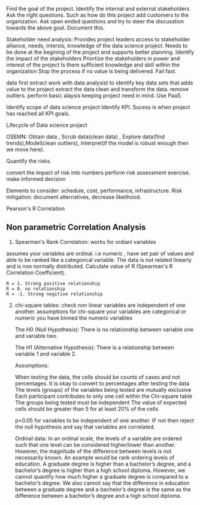 
Find the goal of the project. 
Identify the internal and external stakeholders
Ask the right questions. Such as how do this project add customers to the organization. 
Ask open ended questions and try to steer the discusstion towards the above goal.
Document this. 

Stakeholder need analysis: 
Provides project leaders access to stakeholder alliance, needs, intersts, knowledge of the data science project. 
Needs to be done at the begining of the project and supports better planning. 
Identify the impact of the stakeholders
Priortize the stakeholders in power and interest of the project
Is there sufficient knowledge and skill within the organization
Stop the process if no value is being delivered. Fail fast. 

data first extract
work with data analysist to identify key data sets that adds value to the project
extract the data 
clean and transform the data. remove outliers. 
perform basic alaysis keeping project need in mind. 
Use PaaS. 

Identify scope of data science project
Identify KPI. 
Sucess is when project has reached all KPI goals. 


Lifecycle of Data science project

OSEMN: Obtain data , Scrub data(clean data) , Explore data(find trends),Model(clean outliers), Interpret(if the model is robust enough then we move here).  

Quantify the risks. 

convert the impact of risk into numbers
perform risk assessment exercise.
make informed decision

Elements to consider: schedule, cost, performance, infrastructure. 
Risk mitigation: document alternatives, decrease likelihood. 

Pearson's R Correlation

## Non parametric Correlation Analysis

1. Spearman's Rank Correlation: works for ordianl variables

 assumes your variables are ordinal. i.e numeric , have set pair of values and able to be ranked like a categorical variable. The data is not related linearly and is non normally distributed.  Calculate value of R (Spearman's R Correlation Coefficient). 

    R = 1. Strong positive relationship 
    R = 0. no relationship
    R = -1. Strong negitive relationship


2. chi-square tables: 
    check non linear variables are independent of one another. 
    assumptions for chi-square
    your variables are categorical or numeric
    you have binned the numeric variables

    The H0 (Null Hypothesis): There is no relationship between variable one and variable two.

    The H1 (Alternative Hypothesis): There is a relationship between variable 1 and variable 2.

    Assumptions:

    When testing the data, the cells should be counts of cases and not percentages. It is okay to convert to percentages after testing the data
    The levels (groups) of the variables being tested are mutually exclusive
    Each participant contributes to only one cell within the Chi-square table
    The groups being tested must be independent
    The value of expected cells should be greater than 5 for at least 20% of the cells

    p>0.05 for variables to be independent of one another. IF not then reject the null hypothesis and say that variables are correlated. 

    Ordinal data:  In an ordinal scale, the levels of a variable are ordered such that one level can be considered higher/lower than another.  However, the magnitude of the difference between levels is not necessarily known.  An example would be rank ordering levels of education.  A graduate degree is higher than a bachelor’s degree, and a bachelor’s degree is higher than a high school diploma.  However, we cannot quantify how much higher a graduate degree is compared to a bachelor’s degree.  We also cannot say that the difference in education between a graduate degree and a bachelor’s degree is the same as the difference between a bachelor’s degree and a high school diploma.